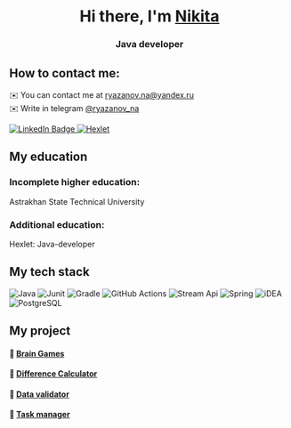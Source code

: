 <h1 align="center">Hi there, I'm <a href="https://github.com/bf-6">Nikita</a> 

<h3 align="center">Java developer</h3>

## How to contact me:
✉️  You can contact me at [ryazanov.na@yandex.ru](ryazanov.na@yandex.ru)  
✉️  Write in telegram [@ryazanov_na](https://t.me/ryazanov_na)

<div id="badges">

  <a href = "www.linkedin.com/in/ryazanovna">
<img src="https://img.shields.io/badge/LinkedIn-blue?style=for-the-badge&logo=linkedin&logoColor=white" alt="LinkedIn Badge"/>
</a>


<a href = "https://ru.hexlet.io/u/bf6">
<img src="https://img.shields.io/badge/hexlet-black?style=for-the-badge" alt="Hexlet"/>
</a>
  
</div>


[//]: # (## About me)



## My education


### Incomplete higher education:
Astrakhan State Technical University
### Additional education: 
Hexlet: Java-developer

## My tech stack

![Java](https://img.shields.io/badge/Java-ED8B00?style=for-the-badge&logo=openjdk&logoColor=white)
![Junit](https://img.shields.io/badge/Junit-gold?style=for-the-badge&logo=junit&logoColor=white)
![Gradle](https://img.shields.io/badge/Gradle-02303A.svg?style=for-the-badge&logo=Gradle&logoColor=white)
![GitHub Actions](https://img.shields.io/badge/github%20actions-%232671E5.svg?style=for-the-badge&logo=githubactions&logoColor=white)
![Stream Api](https://img.shields.io/badge/stream%20api-red.svg?style=for-the-badge&logo=stream&)
![Spring](https://img.shields.io/badge/Spring-6DB33F?style=for-the-badge&logo=spring&logoColor=white)
![iDEA](https://img.shields.io/badge/IntelliJ_IDEA-000000.svg?style=for-the-badge&logo=intellij-idea&logoColor=white)
![PostgreSQL](https://img.shields.io/badge/PostgreSQL-316192?style=for-the-badge&logo=postgresql&logoColor=white)





## My project

#### 🧮 [Brain Games](https://github.com/bf-6/java-project-61)

#### 🟰 [Difference Calculator](https://github.com/bf-6/java-project-71)

#### 🔎 [Data validator](https://github.com/bf-6/java-project-78)

#### 📓 [Task manager](https://github.com/bf-6/java-project-99)



